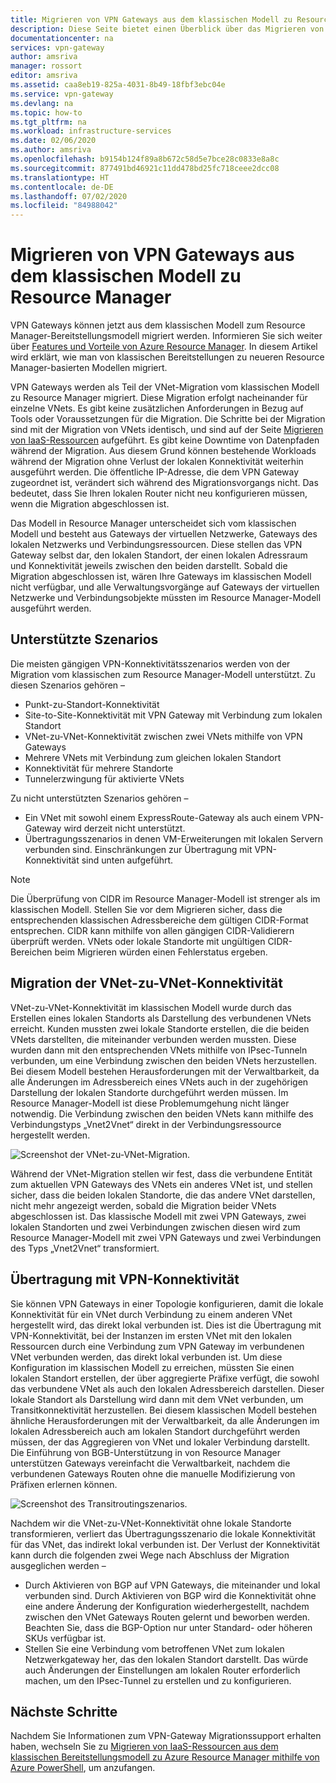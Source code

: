 ```yaml
---
title: Migrieren von VPN Gateways aus dem klassischen Modell zu Resource Manager | Microsoft Docs
description: Diese Seite bietet einen Überblick über das Migrieren von VPN Gateways aus dem klassischen Modell zu Resource Manager.
documentationcenter: na
services: vpn-gateway
author: amsriva
manager: rossort
editor: amsriva
ms.assetid: caa8eb19-825a-4031-8b49-18fbf3ebc04e
ms.service: vpn-gateway
ms.devlang: na
ms.topic: how-to
ms.tgt_pltfrm: na
ms.workload: infrastructure-services
ms.date: 02/06/2020
ms.author: amsriva
ms.openlocfilehash: b9154b124f89a8b672c58d5e7bce28c0833e8a8c
ms.sourcegitcommit: 877491bd46921c11dd478bd25fc718ceee2dcc08
ms.translationtype: HT
ms.contentlocale: de-DE
ms.lasthandoff: 07/02/2020
ms.locfileid: "84988042"
---
```

# <a name="vpn-gateway-classic-to-resource-manager-migration"></a>Migrieren von VPN Gateways aus dem klassischen Modell zu Resource Manager
VPN Gateways können jetzt aus dem klassischen Modell zum Resource Manager-Bereitstellungsmodell migriert werden. Informieren Sie sich weiter über [Features und Vorteile von Azure Resource Manager](../azure-resource-manager/management/overview.md). In diesem Artikel wird erklärt, wie man von klassischen Bereitstellungen zu neueren Resource Manager-basierten Modellen migriert. 

VPN Gateways werden als Teil der VNet-Migration vom klassischen Modell zu Resource Manager migriert. Diese Migration erfolgt nacheinander für einzelne VNets. Es gibt keine zusätzlichen Anforderungen in Bezug auf Tools oder Voraussetzungen für die Migration. Die Schritte bei der Migration sind mit der Migration von VNets identisch, und sind auf der Seite [Migrieren von IaaS-Ressourcen](../virtual-machines/windows/migration-classic-resource-manager-ps.md) aufgeführt. Es gibt keine Downtime von Datenpfaden während der Migration. Aus diesem Grund können bestehende Workloads während der Migration ohne Verlust der lokalen Konnektivität weiterhin ausgeführt werden. Die öffentliche IP-Adresse, die dem VPN Gateway zugeordnet ist, verändert sich während des Migrationsvorgangs nicht. Das bedeutet, dass Sie Ihren lokalen Router nicht neu konfigurieren müssen, wenn die Migration abgeschlossen ist.  

Das Modell in Resource Manager unterscheidet sich vom klassischen Modell und besteht aus Gateways der virtuellen Netzwerke, Gateways des lokalen Netzwerks und Verbindungsressourcen. Diese stellen das VPN Gateway selbst dar, den lokalen Standort, der einen lokalen Adressraum und Konnektivität jeweils zwischen den beiden darstellt. Sobald die Migration abgeschlossen ist, wären Ihre Gateways im klassischen Modell nicht verfügbar, und alle Verwaltungsvorgänge auf Gateways der virtuellen Netzwerke und Verbindungsobjekte müssten im Resource Manager-Modell ausgeführt werden.

## <a name="supported-scenarios"></a>Unterstützte Szenarios
Die meisten gängigen VPN-Konnektivitätsszenarios werden von der Migration vom klassischen zum Resource Manager-Modell unterstützt. Zu diesen Szenarios gehören –

* Punkt-zu-Standort-Konnektivität
* Site-to-Site-Konnektivität mit VPN Gateway mit Verbindung zum lokalen Standort
* VNet-zu-VNet-Konnektivität zwischen zwei VNets mithilfe von VPN Gateways
* Mehrere VNets mit Verbindung zum gleichen lokalen Standort
* Konnektivität für mehrere Standorte
* Tunnelerzwingung für aktivierte VNets

Zu nicht unterstützten Szenarios gehören –  

* Ein VNet mit sowohl einem ExpressRoute-Gateway als auch einem VPN-Gateway wird derzeit nicht unterstützt.
* Übertragungsszenarios in denen VM-Erweiterungen mit lokalen Servern verbunden sind. Einschränkungen zur Übertragung mit VPN-Konnektivität sind unten aufgeführt.

> [!NOTE]
> Die Überprüfung von CIDR im Resource Manager-Modell ist strenger als im klassischen Modell. Stellen Sie vor dem Migrieren sicher, dass die entsprechenden klassischen Adressbereiche dem gültigen CIDR-Format entsprechen. CIDR kann mithilfe von allen gängigen CIDR-Validierern überprüft werden. VNets oder lokale Standorte mit ungültigen CIDR-Bereichen beim Migrieren würden einen Fehlerstatus ergeben.
> 
> 

## <a name="vnet-to-vnet-connectivity-migration"></a>Migration der VNet-zu-VNet-Konnektivität
VNet-zu-VNet-Konnektivität im klassischen Modell wurde durch das Erstellen eines lokalen Standorts als Darstellung des verbundenen VNets erreicht. Kunden mussten zwei lokale Standorte erstellen, die die beiden VNets darstellten, die miteinander verbunden werden mussten. Diese wurden dann mit den entsprechenden VNets mithilfe von IPsec-Tunneln verbunden, um eine Verbindung zwischen den beiden VNets herzustellen. Bei diesem Modell bestehen Herausforderungen mit der Verwaltbarkeit, da alle Änderungen im Adressbereich eines VNets auch in der zugehörigen Darstellung der lokalen Standorte durchgeführt werden müssen. Im Resource Manager-Modell ist diese Problemumgehung nicht länger notwendig. Die Verbindung zwischen den beiden VNets kann mithilfe des Verbindungstyps „Vnet2Vnet“ direkt in der Verbindungsressource hergestellt werden. 

![Screenshot der VNet-zu-VNet-Migration.](./media/vpn-gateway-migration/migration1.png)

Während der VNet-Migration stellen wir fest, dass die verbundene Entität zum aktuellen VPN Gateways des VNets ein anderes VNet ist, und stellen sicher, dass die beiden lokalen Standorte, die das andere VNet darstellen, nicht mehr angezeigt werden, sobald die Migration beider VNets abgeschlossen ist. Das klassische Modell mit zwei VPN Gateways, zwei lokalen Standorten und zwei Verbindungen zwischen diesen wird zum Resource Manager-Modell mit zwei VPN Gateways und zwei Verbindungen des Typs „Vnet2Vnet“ transformiert.

## <a name="transit-vpn-connectivity"></a>Übertragung mit VPN-Konnektivität
Sie können VPN Gateways in einer Topologie konfigurieren, damit die lokale Konnektivität für ein VNet durch Verbindung zu einem anderen VNet hergestellt wird, das direkt lokal verbunden ist. Dies ist die Übertragung mit VPN-Konnektivität, bei der Instanzen im ersten VNet mit den lokalen Ressourcen durch eine Verbindung zum VPN Gateway im verbundenen VNet verbunden werden, das direkt lokal verbunden ist. Um diese Konfiguration im klassischen Modell zu erreichen, müssten Sie einen lokalen Standort erstellen, der über aggregierte Präfixe verfügt, die sowohl das verbundene VNet als auch den lokalen Adressbereich darstellen. Dieser lokale Standort als Darstellung wird dann mit dem VNet verbunden, um Transitkonnektivität herzustellen. Bei diesem klassischen Modell bestehen ähnliche Herausforderungen mit der Verwaltbarkeit, da alle Änderungen im lokalen Adressbereich auch am lokalen Standort durchgeführt werden müssen, der das Aggregieren von VNet und lokaler Verbindung darstellt. Die Einführung von BGB-Unterstützung in von Resource Manager unterstützen Gateways vereinfacht die Verwaltbarkeit, nachdem die verbundenen Gateways Routen ohne die manuelle Modifizierung von Präfixen erlernen können.

![Screenshot des Transitroutingszenarios.](./media/vpn-gateway-migration/migration2.png)

Nachdem wir die VNet-zu-VNet-Konnektivität ohne lokale Standorte transformieren, verliert das Übertragungsszenario die lokale Konnektivität für das VNet, das indirekt lokal verbunden ist. Der Verlust der Konnektivität kann durch die folgenden zwei Wege nach Abschluss der Migration ausgeglichen werden – 

* Durch Aktivieren von BGP auf VPN Gateways, die miteinander und lokal verbunden sind. Durch Aktivieren von BGP wird die Konnektivität ohne eine andere Änderung der Konfiguration wiederhergestellt, nachdem zwischen den VNet Gateways Routen gelernt und beworben werden. Beachten Sie, dass die BGP-Option nur unter Standard- oder höheren SKUs verfügbar ist.
* Stellen Sie eine Verbindung vom betroffenen VNet zum lokalen Netzwerkgateway her, das den lokalen Standort darstellt. Das würde auch Änderungen der Einstellungen am lokalen Router erforderlich machen, um den IPsec-Tunnel zu erstellen und zu konfigurieren.

## <a name="next-steps"></a>Nächste Schritte
Nachdem Sie Informationen zum VPN-Gateway Migrationssupport erhalten haben, wechseln Sie zu [Migrieren von IaaS-Ressourcen aus dem klassischen Bereitstellungsmodell zu Azure Resource Manager mithilfe von Azure PowerShell](../virtual-machines/windows/migration-classic-resource-manager-ps.md), um anzufangen.

